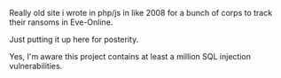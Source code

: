 Really old site i wrote in php/js in like 2008 for a bunch of corps to track their ransoms in Eve-Online.

Just putting it up here for posterity.

Yes, I'm aware this project contains at least a million SQL injection vulnerabilities.
